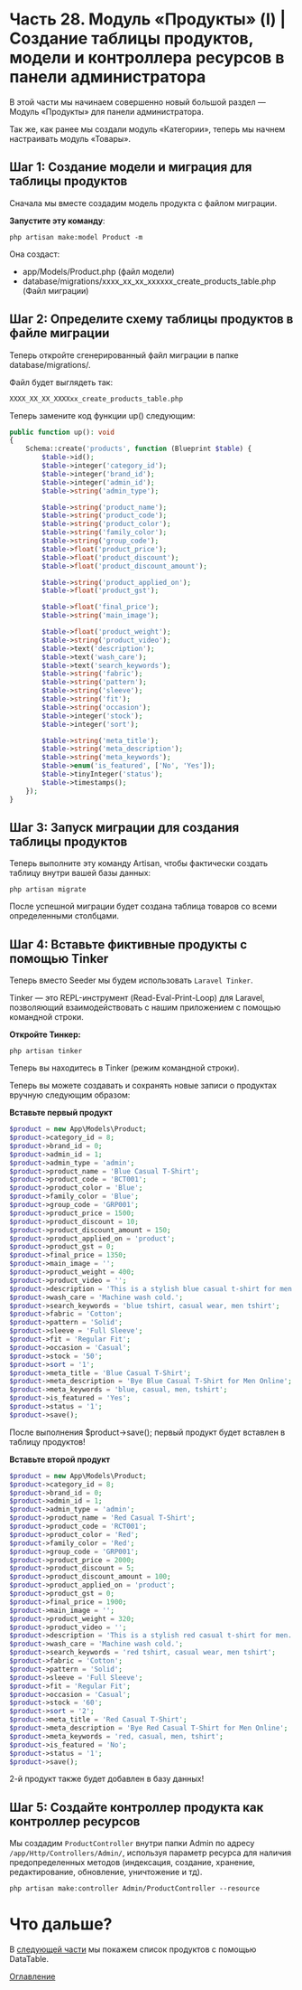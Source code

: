# Часть 28. Модуль «Продукты» (I) | Создание таблицы продуктов, модели и контроллера ресурсов в панели администратора
В этой части мы начинаем совершенно новый большой раздел — Модуль «Продукты» для панели администратора.

Так же, как ранее мы создали модуль «Категории», теперь мы начнем настраивать модуль «Товары».
## Шаг 1: Создание модели и миграция для таблицы продуктов
Сначала мы вместе создадим модель продукта с файлом миграции.

**Запустите эту команду**:
```
php artisan make:model Product -m
```
Она создаст:
- app/Models/Product.php (файл модели)
- database/migrations/xxxx_xx_xx_xxxxxx_create_products_table.php (Файл миграции)
## Шаг 2: Определите схему таблицы продуктов в файле миграции
Теперь откройте сгенерированный файл миграции в папке database/migrations/.

Файл будет выглядеть так:
```
XXXX_XX_XX_XXXXxx_create_products_table.php
```
Теперь замените код функции up() следующим:
```php
public function up(): void
{
    Schema::create('products', function (Blueprint $table) {
        $table->id();
        $table->integer('category_id');
        $table->integer('brand_id');
        $table->integer('admin_id');
        $table->string('admin_type');

        $table->string('product_name');
        $table->string('product_code');
        $table->string('product_color');
        $table->string('family_color');
        $table->string('group_code');
        $table->float('product_price');
        $table->float('product_discount');
        $table->float('product_discount_amount');

        $table->string('product_applied_on');
        $table->float('product_gst');

        $table->float('final_price');
        $table->string('main_image');

        $table->float('product_weight');
        $table->string('product_video');
        $table->text('description');
        $table->text('wash_care');
        $table->text('search_keywords');
        $table->string('fabric');
        $table->string('pattern');
        $table->string('sleeve');
        $table->string('fit');
        $table->string('occasion');
        $table->integer('stock');
        $table->integer('sort');

        $table->string('meta_title');
        $table->string('meta_description');
        $table->string('meta_keywords');
        $table->enum('is_featured', ['No', 'Yes']);
        $table->tinyInteger('status');
        $table->timestamps();
    });
}
```
## Шаг 3: Запуск миграции для создания таблицы продуктов
Теперь выполните эту команду Artisan, чтобы фактически создать таблицу внутри вашей базы данных:
```
php artisan migrate
```
После успешной миграции будет создана таблица товаров со всеми определенными столбцами.
## Шаг 4: Вставьте фиктивные продукты с помощью Tinker
Теперь вместо Seeder мы будем использовать ```Laravel Tinker```.

Tinker — это REPL-инструмент (Read-Eval-Print-Loop) для Laravel, позволяющий взаимодействовать с нашим приложением с помощью командной строки.

**Откройте Тинкер:**
```
php artisan tinker
```
Теперь вы находитесь в Tinker (режим командной строки).

Теперь вы можете создавать и сохранять новые записи о продуктах вручную следующим образом:

**Вставьте первый продукт**
```php
$product = new App\Models\Product;
$product->category_id = 8;
$product->brand_id = 0;
$product->admin_id = 1;
$product->admin_type = 'admin';
$product->product_name = 'Blue Casual T-Shirt';
$product->product_code = 'BCT001';
$product->product_color = 'Blue';
$product->family_color = 'Blue';
$product->group_code = 'GRP001';
$product->product_price = 1500;
$product->product_discount = 10;
$product->product_discount_amount = 150;
$product->product_applied_on = 'product';
$product->product_gst = 0;
$product->final_price = 1350;
$product->main_image = '';
$product->product_weight = 400;
$product->product_video = '';
$product->description = 'This is a stylish blue casual t-shirt for men.';
$product->wash_care = 'Machine wash cold.';
$product->search_keywords = 'blue tshirt, casual wear, men tshirt';
$product->fabric = 'Cotton';
$product->pattern = 'Solid';
$product->sleeve = 'Full Sleeve';
$product->fit = 'Regular Fit';
$product->occasion = 'Casual';
$product->stock = '50';
$product->sort = '1';
$product->meta_title = 'Blue Casual T-Shirt';
$product->meta_description = 'Bye Blue Casual T-Shirt for Men Online';
$product->meta_keywords = 'blue, casual, men, tshirt';
$product->is_featured = 'Yes';
$product->status = '1';
$product->save();
```
После выполнения $product->save(); первый продукт будет вставлен в таблицу продуктов!

**Вставьте второй продукт**
```php
$product = new App\Models\Product;
$product->category_id = 8;
$product->brand_id = 0;
$product->admin_id = 1;
$product->admin_type = 'admin';
$product->product_name = 'Red Casual T-Shirt';
$product->product_code = 'RCT001';
$product->product_color = 'Red';
$product->family_color = 'Red';
$product->group_code = 'GRP001';
$product->product_price = 2000;
$product->product_discount = 5;
$product->product_discount_amount = 100;
$product->product_applied_on = 'product';
$product->product_gst = 0;
$product->final_price = 1900;
$product->main_image = '';
$product->product_weight = 320;
$product->product_video = '';
$product->description = 'This is a stylish red casual t-shirt for men.';
$product->wash_care = 'Machine wash cold.';
$product->search_keywords = 'red tshirt, casual wear, men tshirt';
$product->fabric = 'Cotton';
$product->pattern = 'Solid';
$product->sleeve = 'Full Sleeve';
$product->fit = 'Regular Fit';
$product->occasion = 'Casual';
$product->stock = '60';
$product->sort = '2';
$product->meta_title = 'Red Casual T-Shirt';
$product->meta_description = 'Bye Red Casual T-Shirt for Men Online';
$product->meta_keywords = 'red, casual, men, tshirt';
$product->is_featured = 'No';
$product->status = '1';
$product->save();
```
2-й продукт также будет добавлен в базу данных!
## Шаг 5: Создайте контроллер продукта как контроллер ресурсов
Мы создадим ```ProductController``` внутри папки Admin по адресу ```/app/Http/Controllers/Admin/```, используя параметр ресурса для наличия предопределенных методов (индексация, создание, хранение, редактирование, обновление, уничтожение и тд).
```
php artisan make:controller Admin/ProductController --resource
```
# Что дальше?
В [следующей части](29.md) мы покажем список продуктов с помощью DataTable.

[Оглавление](../README.md)
